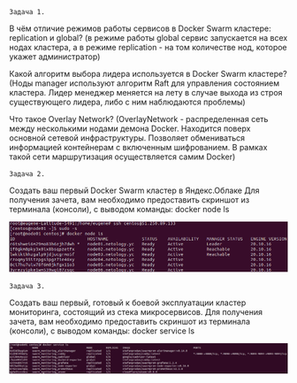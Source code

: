     Задача 1.
В чём отличие режимов работы сервисов в Docker Swarm кластере: replication и global? (в режиме работы global сервис запускается на всех нодах кластера, а в режиме replication - на том количестве нод, которое укажет администратор)

Какой алгоритм выбора лидера используется в Docker Swarm кластере? (Ноды manager используют алгоритм Raft для управления состоянием кластера. Лидер менеджер меняется на лету в случае выхода из строя существующего лидера, либо с ним наблюдаются проблемы)

Что такое Overlay Network? (OverlayNetwork - распределенная сеть между несколькими нодами демона Docker. Находится поверх основной сетевой инфраструктуры. Позволяет обмениваться информацией контейнерам с включенным шифрованием. В рамках такой сети маршрутизация осуществляется самим Docker)                                                                               
                              
    Задача 2.
Создать ваш первый Docker Swarm кластер в Яндекс.Облаке
Для получения зачета, вам необходимо предоставить скриншот из терминала (консоли), с выводом команды: docker node ls

![Screenshot](5.5-2.png)

    Задача 3.
Создать ваш первый, готовый к боевой эксплуатации кластер мониторинга, состоящий из стека микросервисов.
Для получения зачета, вам необходимо предоставить скриншот из терминала (консоли), с выводом команды: docker service ls

![Screenshot](5.5-3.png)